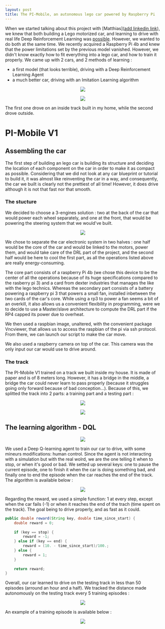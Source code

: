 ```yaml
---
layout: post
title: The PI-Mobile, an autonomous lego car powered by Raspberry Pi 
---
```


<!-- Global site tag (gtag.js) - Google Analytics -->
<script async src="https://www.googletagmanager.com/gtag/js?id=UA-145347384-1"></script>
<script>
  window.dataLayer = window.dataLayer || [];
  function gtag(){dataLayer.push(arguments);}
  gtag('js', new Date());

  gtag('config', 'UA-145347384-1');
</script>

<style TYPE="text/css">
code.has-jax {font: inherit; font-size: 100%; background: inherit; border: inherit;}
</style>
<script type="text/x-mathjax-config">
MathJax.Hub.Config({
    tex2jax: {
        inlineMath: [['$','$'], ['\\(','\\)']],
        skipTags: ['script', 'noscript', 'style', 'textarea', 'pre'] // removed 'code' entry
    }
});
MathJax.Hub.Queue(function() {
    var all = MathJax.Hub.getAllJax(), i;
    for(i = 0; i < all.length; i += 1) {
        all[i].SourceElement().parentNode.className += ' has-jax';
    }
});
</script>
<script type="text/javascript" src="https://cdnjs.cloudflare.com/ajax/libs/mathjax/2.7.4/MathJax.js?config=TeX-AMS_HTML-full"></script>


When we started talking about this project with [Matthias]([add linkedin link](https://www.linkedin.com/in/matthias-cremieux-4b1222153/)), we knew that both building a Lego motorized car, and learning to drive with real life Deep Reinforcement Learning was [possible](https://arxiv.org/pdf/1807.00412.pdf). However, we wanted to do both at the same time. We recently acquired a Raspberry Pi 4b and knew that the power limitations set by the previous model vanished. However, we didn't know exactly how to fit everything into a lego car, and how to train it properly. We came up with 2 cars, and 2 methods of learning :

* a first model (that looks terrible), driving with a Deep Reinforcement Learning Agent
* a much better car, driving with an Imitation Learning algorithm

<p align="center">
  <img src="{{ site.url }}/imgs/2020-03-13-Pimobile/car-v1.jpeg">
</p>

<p align="center">
  <img src="{{ site.url }}/imgs/2020-03-13-Pimobile/car-v2.jpeg">
</p>

The first one drove on an inside track built in my home, while the second drove outside.

# PI-Mobile V1 

## Assembling the car

The first step of building an lego car is building its structure and deciding the location of each component on the car in order to make it as compact as possible. Considering that we did not look at any car blueprint or tutorial to build it, it was almost like reinventing the car in a way, and consequently, the car we built is clearly not the prettiest of all time! However, it does drive although it is not that fast nor that smooth. 

### The stucture

We decided to choose a 3-engines solution : two at the back of the car that would power each wheel separately, and one at the front, that would be powering the steering system that we would've built.

<p align="center">
  <img src="{{ site.url }}/imgs/2020-03-13-Pimobile/components.jpeg">
</p>

We chose to separate the car electronic system in two halves : one half would be the core of the car and would be linked to the motors, power them, and would take care of the DRL part of the project, and the second half would be here to cool the first part, as all the operations listed above are really energy-consuming. 

The core part consists of a raspberry Pi 4b (we chose this device to be the center of all the operations because of its huge specifications compared to the rasberry pi 3) and a card from dexter industries that manages the like with the lego technics. Whereas the secondary part consists of a battery powering a raspberry pi 3 that powers a small fan, installed inbetween the two cards of the car's core. While using a rp3 to power a fan seems a bit of an overkill, it also allows us a convenient flexibility in programming, were we to decide to use a Master/slave architecture to compute the DRL part if the RP4 capped its power due to overheat. 

We then used a raspbian image, unaltered, with the convenient package Vncviewer, that allows us to access the raspbian of the pi via ssh protocol. From there, we can launch our script to make the car move.

We also used a raspberry camera on top of the car. This camera was the only input our car would use to drive around. 

### The track 

The PI-Mobile V1 trained on a track we built inside my house. It is made of paper and is of 8 meters long. However, it has a bridge in the middle, a bridge the car could never learn to pass properly (because it struggles going only forward because of bad conception...). Because of this, we splitted the track into 2 parts: a training part and a testing part :

<p align="center">
  <img src="{{ site.url }}/imgs/2019-08-06-DRL-FM-review/R100-GIF.gif">
</p>

<p align="center">
  <img src="{{ site.url }}/imgs/2020-03-13-Pimobile/track-1.png">
</p>

## The learning algorithm - DQL

<p align="center">
  <img src="{{ site.url }}/imgs/2020-03-13-Pimobile/graph-agent.png">
</p>

We used a Deep Q-learning agent to train our car to drive, with some mineurs modifications: human control. Since the agent is not interacting with a simulation but with the real wolrd, we are the one telling it when to stop, or when it's good or bad. We setted up several keys: one to pause the current episode, one to finish it when the car is doing something bad, and finally one to end the episode when the car reaches the end of the track. The algorithm is available below : 

<p align="center">
  <img src="{{ site.url }}/imgs/2020-03-13-Pimobile/algo-1.png">
</p>

Regarding the reward, we used a simple function: 1 at every step, except when the car fails (-1) or when it reaches the end of the trach (time spent on the track). The goal being to drive properly, and as fast as it could. 

```java
public double reward(String key, double time_since_start) {
    double reward = 0;
    
    if (key == stop) {
        reward = -1;
    } else if (key == end) {
        reward = (10. - time_since_start)/100.;
    } else {
        reward = 1;
    }
    
    return reward;
}
```

Overall, our car learned to drive on the testing track in less than 50 episodes (arround an hour and a half). We tracked the distance made autonomously on the testing track every 5 training episodes : 

<p align="center">
  <img src="{{ site.url }}/imgs/2020-03-13-Pimobile/distance-v1.png">
</p>

An example of a training episode is available below : 

<p align="center">
  <img src="{{ site.url }}/imgs/2020-03-13-Pimobile/car-v1.gif">
</p>